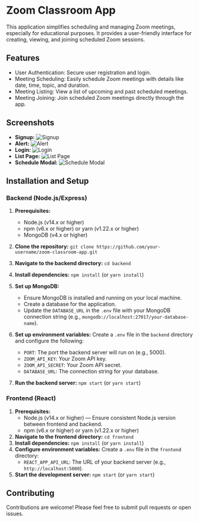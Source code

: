 # Zoom Classroom App

This application simplifies scheduling and managing Zoom meetings, especially for educational purposes. It provides a user-friendly interface for creating, viewing, and joining scheduled Zoom sessions.

## Features

* User Authentication: Secure user registration and login.
* Meeting Scheduling: Easily schedule Zoom meetings with details like date, time, topic, and duration.
* Meeting Listing: View a list of upcoming and past scheduled meetings.
* Meeting Joining: Join scheduled Zoom meetings directly through the app.

## Screenshots

* **Signup:** ![Signup](https://github.com/San126/zoom-classroom-app/assets/55818344/3bba87ca-9a86-4638-a376-e7cf868cb20c)
* **Alert:** ![Alert](https://github.com/San126/zoom-classroom-app/assets/55818344/9d7b0116-6527-4ca2-a85d-cafdab38659d)
* **Login:** ![Login](https://github.com/San126/zoom-classroom-app/assets/55818344/b3367c38-edc7-4167-a39c-c8752840eae6)
* **List Page:** ![List Page](https://github.com/user-attachments/assets/4581fd0e-1dc5-4b78-bdc1-0c753ff1a9d9)
* **Schedule Modal:** ![Schedule Modal](https://github.com/user-attachments/assets/0ee3ec8b-4ba2-4868-a69f-2f7275680631)

## Installation and Setup

### Backend (Node.js/Express)

1. **Prerequisites:**
    * Node.js (v14.x or higher)
    * npm (v6.x or higher) or yarn (v1.22.x or higher)
    * MongoDB (v4.x or higher)
2. **Clone the repository:** `git clone https://github.com/your-username/zoom-classroom-app.git`

3. **Navigate to the backend directory:** `cd backend`
4. **Install dependencies:** `npm install` (or `yarn install`)
5. **Set up MongoDB:**
    * Ensure MongoDB is installed and running on your local machine.
    * Create a database for the application.
    * Update the `DATABASE_URL` in the `.env` file with your MongoDB connection string (e.g., `mongodb://localhost:27017/your-database-name`).
6. **Set up environment variables:** Create a `.env` file in the `backend` directory and configure the following:
    * `PORT`:  The port the backend server will run on (e.g., 5000).
    * `ZOOM_API_KEY`: Your Zoom API key.
    * `ZOOM_API_SECRET`: Your Zoom API secret.
    * `DATABASE_URL`:  The connection string for your database.
7. **Run the backend server:** `npm start` (or `yarn start`)

### Frontend (React)

1. **Prerequisites:**
    * Node.js (v14.x or higher) — Ensure consistent Node.js version between frontend and backend.
    * npm (v6.x or higher) or yarn (v1.22.x or higher)
2. **Navigate to the frontend directory:** `cd frontend`
3. **Install dependencies:** `npm install` (or `yarn install`)
4. **Configure environment variables:** Create a `.env` file in the `frontend` directory:
    * `REACT_APP_API_URL`: The URL of your backend server (e.g., `http://localhost:5000`).
5. **Start the development server:** `npm start` (or `yarn start`)

## Contributing

Contributions are welcome! Please feel free to submit pull requests or open issues.

